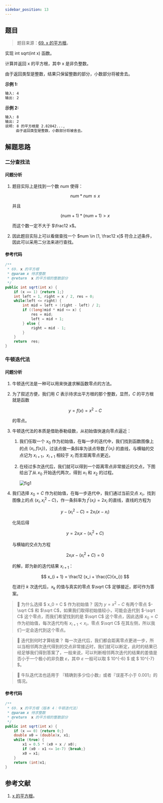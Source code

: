 ```yaml
---
sidebar_position: 13
---
```


## 题目

> 题目来源：[69. x 的平方根](https://leetcode-cn.com/problems/sqrtx)。

实现 int sqrt(int x) 函数。

计算并返回 x 的平方根，其中 x 是非负整数。

由于返回类型是整数，结果只保留整数的部分，小数部分将被舍去。

**示例 1:**

```txt
输入: 4
输出: 2
```

**示例 2:**

```txt
输入: 8
输出: 2
说明: 8 的平方根是 2.82842...,
     由于返回类型是整数，小数部分将被舍去。
```

## 解题思路

### 二分查找法

#### 问题分析

1. 题目实际上是找到一个数 $num$ 使得：
   
   $$
   num * num \le x
   $$
   
   并且
   
   $$
   (num + 1) * (num + 1) \gt x
   $$
   
   而这个数一定不大于 $\frac12 x$。
2. 因此题目实际上可以看做查找一个 $num \in [1, \frac12 x]$ 符合上述条件，因此可以采用二分法来进行查找。

#### 参考代码

```java
/**
 * 69. x 的平方根
 * @param x 待求整数
 * @return  x 的平方根的整数部分
 */
public int sqrt(int x) {
    if (x == 1) {return 1;}
    int left = 1, right = x / 2, res = 0;
    while(left <= right) {
        int mid = left + (right - left) / 2;
        if ((long)mid * mid <= x) {
            res = mid;
            left = mid + 1;
        } else {
            right = mid - 1;
        }
    }
    return  res;
}
```

### 牛顿迭代法

#### 问题分析

1. 牛顿迭代法是一种可以用来快速求解函数零点的方法。
2. 为了叙述方便，我们用 $C$ 表示待求出平方根的那个整数，显然，$C$ 的平方根就是函数
   
   $$
   y = f(x) = x^2 - C
   $$
   
   的零点。
3. 牛顿迭代法的本质是借助泰勒级数，从初始值快速向零点逼近：
   
   1. 我们任取一个 $x_0$ 作为初始值，在每一步的迭代中，我们找到函数图像上的点 $(x_i, f(x_i))$，过该点做一条斜率为该点导数 $f^{'}(x_i)$ 的直线，与横轴的交点记为 $x_{i + 1}$，$x_{i + 1}$ 相较于 $x_i$ 而言距离零点更近。
   2. 在经过多次迭代后，我们就可以得到一个距离零点非常接近的交点，下图给出了从 $x_0$ 开始迭代两次，得到 $x_1$ 和 $x_2$ 的过程。
      
      ![fig1](https://ricear.com/media/202107/2021-07-11_1944290.35472416583845645.png)
4. 我们选择 $x_0 = C$ 作为初始值，在每一步迭代中，我们通过当前交点 $x_i$，找到图像上的点 $(x_i, x_i^2 - C)$，作一条斜率为 $f^{'}(x_i) = 2x_i$ 的直线，直线的方程为
   
   $$
   y - (x_i^2 - C) = 2x_i(x - x_i)
   $$
   
   化简后得
   
   $$
   y = 2x_ix - (x_i^2 + C)
   $$
   
   与横轴的交点为方程
   
   $$
   2x_ix - (x_i^2 + C) = 0
   $$
   
   的解，即为新的迭代结果 $x_{i + 1}$：
   
   $$
   x_{i + 1} = \frac12 (x_i + \frac{C}{x_i})
   $$
   
   在进行 $k$ 次迭代后，$x_k$ 的值与真实的零点 $\sqrt C$ 足够接近，即可作为答案。

> 🤔 为什么选择 $ x_0 = C $ 作为初始值？
> 因为 $y = x^2 - C$ 有两个零点 $-\sqrt C$ 和 $\sqrt C$，如果我们取得初始值较小，可能会迭代到 $-\sqrt C$ 这个零点，而我们希望找到的是 $\sqrt C$ 这个零点，因此选择 $x_0 = C$ 作为初始值，每次迭代均有 $x_{i + 1} < x_i$，零点 $\sqrt C$ 在其左侧，所以我们一定会迭代到这个零点。

> 🤔 迭代到何时才算结束？
> 每一次迭代后，我们都会距离零点更进一步，所以当相邻两次迭代得到的交点非常接近时，我们就可以断定，此时的结果已经足够我们得到答案了，一般来说，可以判断相邻两次迭代的结果的差值是否小于一个极小的非负数 $\varepsilon$，其中 $\varepsilon$ 一般可以取 $ 10^{-6} $ 或 $ 10^{-7} $。

> 💁 牛队迭代法也适用于 『精确到多少位小数』或者『误差不小于 0.001』的情况。

#### 参考代码

```java
/**
 * 69. x 的平方根（版本 4：牛顿迭代法）
 * @param x 待求整数
 * @return  x 的平方根的整数部分
 */
public int sqrt(int x) {
    if (x == 0) {return 0;}
    double x0 = (double)x, x1;
    while (true) {
        x1 = 0.5 * (x0 + x / x0);
        if (x0 - x1 <= 1e-7) {break;}
        x0 = x1;
    }
    return (int)x1;
}
```

## 参考文献

1. [x 的平方根](https://leetcode-cn.com/problems/sqrtx/solution/x-de-ping-fang-gen-by-leetcode-solution)。

